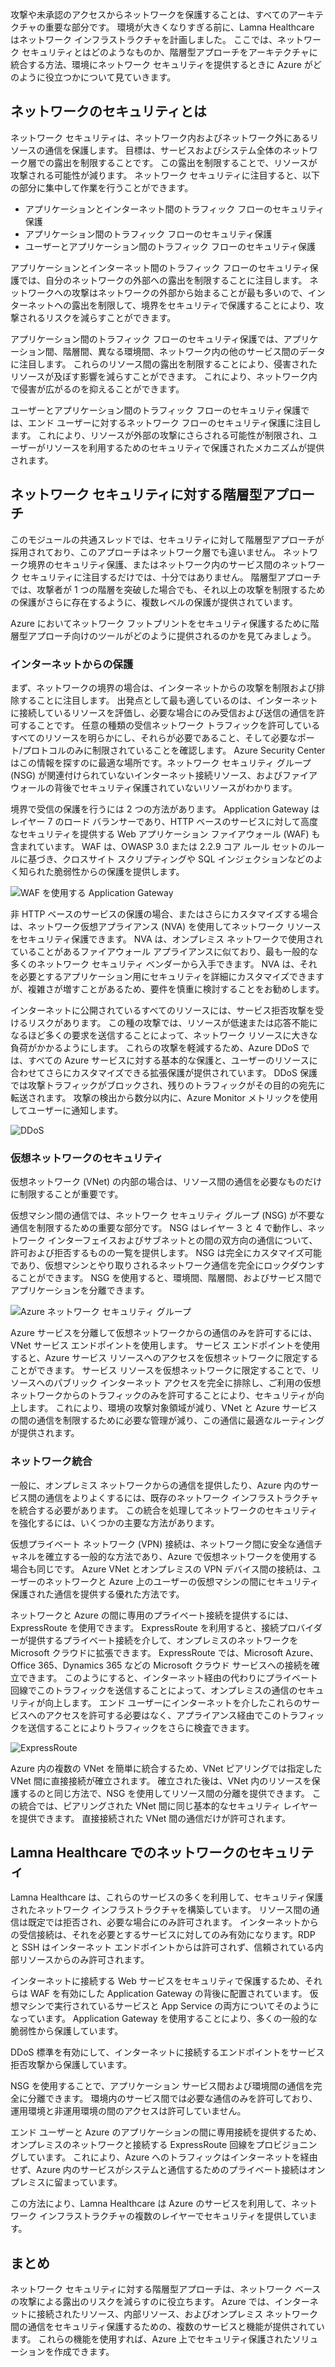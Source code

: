 攻撃や未承認のアクセスからネットワークを保護することは、すべてのアーキテクチャの重要な部分です。 環境が大きくなりすぎる前に、Lamna Healthcare はネットワーク インフラストラクチャを計画しました。 ここでは、ネットワーク セキュリティとはどのようなものか、階層型アプローチをアーキテクチャに統合する方法、環境にネットワーク セキュリティを提供するときに Azure がどのように役立つかについて見ていきます。

## <a name="what-is-network-security"></a>ネットワークのセキュリティとは

ネットワーク セキュリティは、ネットワーク内およびネットワーク外にあるリソースの通信を保護します。 目標は、サービスおよびシステム全体のネットワーク層での露出を制限することです。 この露出を制限することで、リソースが攻撃される可能性が減ります。 ネットワーク セキュリティに注目すると、以下の部分に集中して作業を行うことができます。

- アプリケーションとインターネット間のトラフィック フローのセキュリティ保護
- アプリケーション間のトラフィック フローのセキュリティ保護
- ユーザーとアプリケーション間のトラフィック フローのセキュリティ保護

アプリケーションとインターネット間のトラフィック フローのセキュリティ保護では、自分のネットワークの外部への露出を制限することに注目します。 ネットワークへの攻撃はネットワークの外部から始まることが最も多いので、インターネットへの露出を制限して、境界をセキュリティで保護することにより、攻撃されるリスクを減らすことができます。

アプリケーション間のトラフィック フローのセキュリティ保護では、アプリケーション間、階層間、異なる環境間、ネットワーク内の他のサービス間のデータに注目します。 これらのリソース間の露出を制限することにより、侵害されたリソースが及ぼす影響を減らすことができます。 これにより、ネットワーク内で侵害が広がるのを抑えることができます。

ユーザーとアプリケーション間のトラフィック フローのセキュリティ保護では、エンド ユーザーに対するネットワーク フローのセキュリティ保護に注目します。 これにより、リソースが外部の攻撃にさらされる可能性が制限され、ユーザーがリソースを利用するためのセキュリティで保護されたメカニズムが提供されます。 

## <a name="a-layered-approach-to-network-security"></a>ネットワーク セキュリティに対する階層型アプローチ

このモジュールの共通スレッドでは、セキュリティに対して階層型アプローチが採用されており、このアプローチはネットワーク層でも違いません。 ネットワーク境界のセキュリティ保護、またはネットワーク内のサービス間のネットワーク セキュリティに注目するだけでは、十分ではありません。 階層型アプローチでは、攻撃者が 1 つの階層を突破した場合でも、それ以上の攻撃を制限するための保護がさらに存在するように、複数レベルの保護が提供されています。

Azure においてネットワーク フットプリントをセキュリティ保護するために階層型アプローチ向けのツールがどのように提供されるのかを見てみましょう。

### <a name="internet-protection"></a>インターネットからの保護

まず、ネットワークの境界の場合は、インターネットからの攻撃を制限および排除することに注目します。 出発点として最も適しているのは、インターネットに接続しているリソースを評価し、必要な場合にのみ受信および送信の通信を許可することです。 任意の種類の受信ネットワーク トラフィックを許可しているすべてのリソースを明らかにし、それらが必要であること、そして必要なポート/プロトコルのみに制限されていることを確認します。 Azure Security Center はこの情報を探すのに最適な場所です。ネットワーク セキュリティ グループ (NSG) が関連付けられていないインターネット接続リソース、およびファイアウォールの背後でセキュリティ保護されていないリソースがわかります。

境界で受信の保護を行うには 2 つの方法があります。 Application Gateway はレイヤー 7 のロード バランサーであり、HTTP ベースのサービスに対して高度なセキュリティを提供する Web アプリケーション ファイアウォール (WAF) も含まれています。 WAF は、OWASP 3.0 または 2.2.9 コア ルール セットのルールに基づき、クロスサイト スクリプティングや SQL インジェクションなどのよく知られた脆弱性からの保護を提供します。

![WAF を使用する Application Gateway](../media-draft/appgw-waf.png)

非 HTTP ベースのサービスの保護の場合、またはさらにカスタマイズする場合は、ネットワーク仮想アプライアンス (NVA) を使用してネットワーク リソースをセキュリティ保護できます。 NVA は、オンプレミス ネットワークで使用されていることがあるファイアウォール アプライアンスに似ており、最も一般的な多くのネットワーク セキュリティ ベンダーから入手できます。 NVA は、それを必要とするアプリケーション用にセキュリティを詳細にカスタマイズできますが、複雑さが増すことがあるため、要件を慎重に検討することをお勧めします。

インターネットに公開されているすべてのリソースには、サービス拒否攻撃を受けるリスクがあります。 この種の攻撃では、リソースが低速または応答不能になるほど多くの要求を送信することによって、ネットワーク リソースに大きな負荷がかかるようにします。 これらの攻撃を軽減するため、Azure DDoS では、すべての Azure サービスに対する基本的な保護と、ユーザーのリソースに合わせてさらにカスタマイズできる拡張保護が提供されています。 DDoS 保護では攻撃トラフィックがブロックされ、残りのトラフィックがその目的の宛先に転送されます。 攻撃の検出から数分以内に、Azure Monitor メトリックを使用してユーザーに通知します。

![DDoS](../media-draft/ddos.png)

### <a name="virtual-network-security"></a>仮想ネットワークのセキュリティ

仮想ネットワーク (VNet) の内部の場合は、リソース間の通信を必要なものだけに制限することが重要です。

仮想マシン間の通信では、ネットワーク セキュリティ グループ (NSG) が不要な通信を制限するための重要な部分です。 NSG はレイヤー 3 と 4 で動作し、ネットワーク インターフェイスおよびサブネットとの間の双方向の通信について、許可および拒否するものの一覧を提供します。 NSG は完全にカスタマイズ可能であり、仮想マシンとやり取りされるネットワーク通信を完全にロックダウンすることができます。 NSG を使用すると、環境間、階層間、およびサービス間でアプリケーションを分離できます。

![Azure ネットワーク セキュリティ グループ](../media-draft/azure-network-security.png)

Azure サービスを分離して仮想ネットワークからの通信のみを許可するには、VNet サービス エンドポイントを使用します。 サービス エンドポイントを使用すると、Azure サービス リソースへのアクセスを仮想ネットワークに限定することができます。 サービス リソースを仮想ネットワークに限定することで、リソースへのパブリック インターネット アクセスを完全に排除し、ご利用の仮想ネットワークからのトラフィックのみを許可することにより、セキュリティが向上します。 これにより、環境の攻撃対象領域が減り、VNet と Azure サービスの間の通信を制限するために必要な管理が減り、この通信に最適なルーティングが提供されます。

### <a name="network-integration"></a>ネットワーク統合

一般に、オンプレミス ネットワークからの通信を提供したり、Azure 内のサービス間の通信をよりよくするには、既存のネットワーク インフラストラクチャを統合する必要があります。 この統合を処理してネットワークのセキュリティを強化するには、いくつかの主要な方法があります。

仮想プライベート ネットワーク (VPN) 接続は、ネットワーク間に安全な通信チャネルを確立する一般的な方法であり、Azure で仮想ネットワークを使用する場合も同じです。 Azure VNet とオンプレミスの VPN デバイス間の接続は、ユーザーのネットワークと Azure 上のユーザーの仮想マシンの間にセキュリティ保護された通信を提供する優れた方法です。

ネットワークと Azure の間に専用のプライベート接続を提供するには、ExpressRoute を使用できます。 ExpressRoute を利用すると、接続プロバイダーが提供するプライベート接続を介して、オンプレミスのネットワークを Microsoft クラウドに拡張できます。 ExpressRoute では、Microsoft Azure、Office 365、Dynamics 365 などの Microsoft クラウド サービスへの接続を確立できます。 このようにすると、インターネット経由の代わりにプライベート回線でこのトラフィックを送信することによって、オンプレミスの通信のセキュリティが向上します。 エンド ユーザーにインターネットを介したこれらのサービスへのアクセスを許可する必要はなく、アプライアンス経由でこのトラフィックを送信することによりトラフィックをさらに検査できます。

![ExpressRoute](../media-draft/expressroute-connection-overview.png)

Azure 内の複数の VNet を簡単に統合するため、VNet ピアリングでは指定した VNet 間に直接接続が確立されます。 確立された後は、VNet 内のリソースを保護するのと同じ方法で、NSG を使用してリソース間の分離を提供できます。 この統合では、ピアリングされた VNet 間に同じ基本的なセキュリティ レイヤーを提供できます。 直接接続された VNet 間の通信だけが許可されます。

## <a name="network-security-at-lamna-healthcare"></a>Lamna Healthcare でのネットワークのセキュリティ

Lamna Healthcare は、これらのサービスの多くを利用して、セキュリティ保護されたネットワーク インフラストラクチャを構築しています。 リソース間の通信は既定では拒否され、必要な場合にのみ許可されます。 インターネットからの受信接続は、それを必要とするサービスに対してのみ有効になります。RDP と SSH はインターネット エンドポイントからは許可されず、信頼されている内部リソースからのみ許可されます。

インターネットに接続する Web サービスをセキュリティで保護するため、それらは WAF を有効にした Application Gateway の背後に配置されています。 仮想マシンで実行されているサービスと App Service の両方についてそのようになっています。 Application Gateway を使用することにより、多くの一般的な脆弱性から保護しています。

DDoS 標準を有効にして、インターネットに接続するエンドポイントをサービス拒否攻撃から保護しています。

NSG を使用することで、アプリケーション サービス間および環境間の通信を完全に分離できます。 環境内のサービス間では必要な通信のみを許可しており、運用環境と非運用環境の間のアクセスは許可していません。

エンド ユーザーと Azure のアプリケーションの間に専用接続を提供するため、オンプレミスのネットワークと接続する ExpressRoute 回線をプロビジョニングしています。 これにより、Azure へのトラフィックはインターネットを経由せず、Azure 内のサービスがシステムと通信するためのプライベート接続はオンプレミスに留まっています。

この方法により、Lamna Healthcare は Azure のサービスを利用して、ネットワーク インフラストラクチャの複数のレイヤーでセキュリティを提供しています。

## <a name="summary"></a>まとめ

ネットワーク セキュリティに対する階層型アプローチは、ネットワーク ベースの攻撃による露出のリスクを減らすのに役立ちます。 Azure では、インターネットに接続されたリソース、内部リソース、およびオンプレミス ネットワーク間の通信をセキュリティ保護するための、複数のサービスと機能が提供されています。 これらの機能を使用すれば、Azure 上でセキュリティ保護されたソリューションを作成できます。